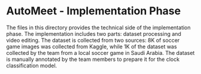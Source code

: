 # AutoMeet - Implementation Phase

The files in this directory provides the technical side of the implementation phase. The implementation includes two parts: dataset processing and video editing. The dataset is collected from two sources: 8K of soccer game images was collected from Kaggle, while 1K of the dataset was collected by the team from a local soccer game in Saudi Arabia. The dataset is manually annotated by the team members to prepare it for the clock classification model.
